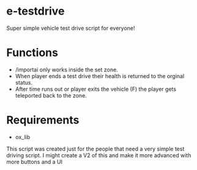 # e-testdrive
Super simple vehicle test drive script for everyone!

# Functions
- /importai only works inside the set zone.
- When player ends a test drive their health is returned to the orginal status.
- After time runs out or player exits the vehicle (F) the player gets teleported back to the zone.

# Requirements
- ox_lib

This script was created just for the people that need a very simple test driving script. 
I might create a V2 of this and make it more advanced with more buttons and a UI
